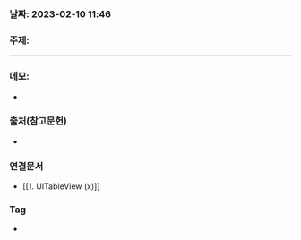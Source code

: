 ### 날짜: 2023-02-10 11:46

### 주제: 
---
### 메모: 
- 

### 출처(참고문헌) 
- 

### 연결문서 
- [[1. UITableView (x)]]

### Tag
- 